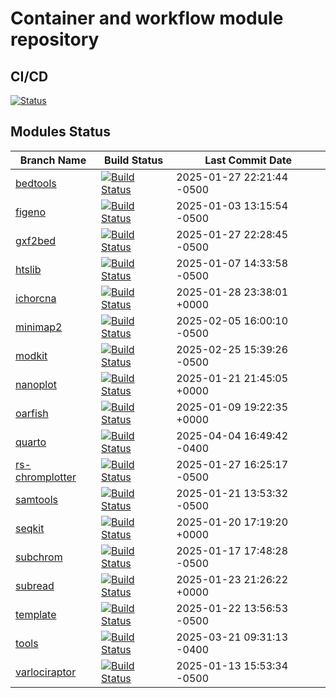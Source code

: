 # Container and workflow module repository

## CI/CD

[![Status](https://github.com/bwbioinfo/modules/actions/workflows/update-main.yml/badge.svg)](https://github.com/bwbioinfo/modules/actions/workflows/update-main.yml)

## Modules Status

| Branch Name | Build Status | Last Commit Date |
|-------------|--------------|-------------------|
| [bedtools](https://github.com/bwbioinfo/modules/tree/bedtools) | [![Build Status](https://github.com/bwbioinfo/modules/actions/workflows/build-and-push.yml/badge.svg?branch=bedtools)](https://github.com/bwbioinfo/modules/actions/workflows/build-and-push.yml?query=branch%3Abedtools) | 2025-01-27 22:21:44 -0500 |
| [figeno](https://github.com/bwbioinfo/modules/tree/figeno) | [![Build Status](https://github.com/bwbioinfo/modules/actions/workflows/build-and-push.yml/badge.svg?branch=figeno)](https://github.com/bwbioinfo/modules/actions/workflows/build-and-push.yml?query=branch%3Afigeno) | 2025-01-03 13:15:54 -0500 |
| [gxf2bed](https://github.com/bwbioinfo/modules/tree/gxf2bed) | [![Build Status](https://github.com/bwbioinfo/modules/actions/workflows/build-and-push.yml/badge.svg?branch=gxf2bed)](https://github.com/bwbioinfo/modules/actions/workflows/build-and-push.yml?query=branch%3Agxf2bed) | 2025-01-27 22:28:45 -0500 |
| [htslib](https://github.com/bwbioinfo/modules/tree/htslib) | [![Build Status](https://github.com/bwbioinfo/modules/actions/workflows/build-and-push.yml/badge.svg?branch=htslib)](https://github.com/bwbioinfo/modules/actions/workflows/build-and-push.yml?query=branch%3Ahtslib) | 2025-01-07 14:33:58 -0500 |
| [ichorcna](https://github.com/bwbioinfo/modules/tree/ichorcna) | [![Build Status](https://github.com/bwbioinfo/modules/actions/workflows/build-and-push.yml/badge.svg?branch=ichorcna)](https://github.com/bwbioinfo/modules/actions/workflows/build-and-push.yml?query=branch%3Aichorcna) | 2025-01-28 23:38:01 +0000 |
| [minimap2](https://github.com/bwbioinfo/modules/tree/minimap2) | [![Build Status](https://github.com/bwbioinfo/modules/actions/workflows/build-and-push.yml/badge.svg?branch=minimap2)](https://github.com/bwbioinfo/modules/actions/workflows/build-and-push.yml?query=branch%3Aminimap2) | 2025-02-05 16:00:10 -0500 |
| [modkit](https://github.com/bwbioinfo/modules/tree/modkit) | [![Build Status](https://github.com/bwbioinfo/modules/actions/workflows/build-and-push.yml/badge.svg?branch=modkit)](https://github.com/bwbioinfo/modules/actions/workflows/build-and-push.yml?query=branch%3Amodkit) | 2025-02-25 15:39:26 -0500 |
| [nanoplot](https://github.com/bwbioinfo/modules/tree/nanoplot) | [![Build Status](https://github.com/bwbioinfo/modules/actions/workflows/build-and-push.yml/badge.svg?branch=nanoplot)](https://github.com/bwbioinfo/modules/actions/workflows/build-and-push.yml?query=branch%3Ananoplot) | 2025-01-21 21:45:05 +0000 |
| [oarfish](https://github.com/bwbioinfo/modules/tree/oarfish) | [![Build Status](https://github.com/bwbioinfo/modules/actions/workflows/build-and-push.yml/badge.svg?branch=oarfish)](https://github.com/bwbioinfo/modules/actions/workflows/build-and-push.yml?query=branch%3Aoarfish) | 2025-01-09 19:22:35 +0000 |
| [quarto](https://github.com/bwbioinfo/modules/tree/quarto) | [![Build Status](https://github.com/bwbioinfo/modules/actions/workflows/build-and-push.yml/badge.svg?branch=quarto)](https://github.com/bwbioinfo/modules/actions/workflows/build-and-push.yml?query=branch%3Aquarto) | 2025-04-04 16:49:42 -0400 |
| [rs-chromplotter](https://github.com/bwbioinfo/modules/tree/rs-chromplotter) | [![Build Status](https://github.com/bwbioinfo/modules/actions/workflows/build-and-push.yml/badge.svg?branch=rs-chromplotter)](https://github.com/bwbioinfo/modules/actions/workflows/build-and-push.yml?query=branch%3Ars-chromplotter) | 2025-01-27 16:25:17 -0500 |
| [samtools](https://github.com/bwbioinfo/modules/tree/samtools) | [![Build Status](https://github.com/bwbioinfo/modules/actions/workflows/build-and-push.yml/badge.svg?branch=samtools)](https://github.com/bwbioinfo/modules/actions/workflows/build-and-push.yml?query=branch%3Asamtools) | 2025-01-21 13:53:32 -0500 |
| [seqkit](https://github.com/bwbioinfo/modules/tree/seqkit) | [![Build Status](https://github.com/bwbioinfo/modules/actions/workflows/build-and-push.yml/badge.svg?branch=seqkit)](https://github.com/bwbioinfo/modules/actions/workflows/build-and-push.yml?query=branch%3Aseqkit) | 2025-01-20 17:19:20 +0000 |
| [subchrom](https://github.com/bwbioinfo/modules/tree/subchrom) | [![Build Status](https://github.com/bwbioinfo/modules/actions/workflows/build-and-push.yml/badge.svg?branch=subchrom)](https://github.com/bwbioinfo/modules/actions/workflows/build-and-push.yml?query=branch%3Asubchrom) | 2025-01-17 17:48:28 -0500 |
| [subread](https://github.com/bwbioinfo/modules/tree/subread) | [![Build Status](https://github.com/bwbioinfo/modules/actions/workflows/build-and-push.yml/badge.svg?branch=subread)](https://github.com/bwbioinfo/modules/actions/workflows/build-and-push.yml?query=branch%3Asubread) | 2025-01-23 21:26:22 +0000 |
| [template](https://github.com/bwbioinfo/modules/tree/template) | [![Build Status](https://github.com/bwbioinfo/modules/actions/workflows/build-and-push.yml/badge.svg?branch=template)](https://github.com/bwbioinfo/modules/actions/workflows/build-and-push.yml?query=branch%3Atemplate) | 2025-01-22 13:56:53 -0500 |
| [tools](https://github.com/bwbioinfo/modules/tree/tools) | [![Build Status](https://github.com/bwbioinfo/modules/actions/workflows/build-and-push.yml/badge.svg?branch=tools)](https://github.com/bwbioinfo/modules/actions/workflows/build-and-push.yml?query=branch%3Atools) | 2025-03-21 09:31:13 -0400 |
| [varlociraptor](https://github.com/bwbioinfo/modules/tree/varlociraptor) | [![Build Status](https://github.com/bwbioinfo/modules/actions/workflows/build-and-push.yml/badge.svg?branch=varlociraptor)](https://github.com/bwbioinfo/modules/actions/workflows/build-and-push.yml?query=branch%3Avarlociraptor) | 2025-01-13 15:53:34 -0500 |
